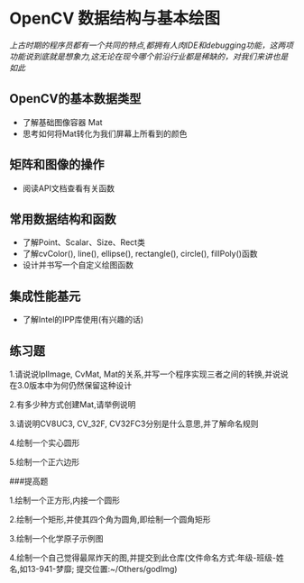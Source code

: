 # OpenCV 数据结构与基本绘图

*上古时期的程序员都有一个共同的特点,都拥有人肉IDE和debugging功能，这两项功能说到底就是想象力,这无论在现今哪个前沿行业都是稀缺的，对我们来讲也是如此*

## OpenCV的基本数据类型

- 了解基础图像容器 Mat
- 思考如何将Mat转化为我们屏幕上所看到的颜色

## 矩阵和图像的操作

- 阅读API文档查看有关函数

## 常用数据结构和函数 

- 了解Point、Scalar、Size、Rect类
- 了解cvColor(), line(), ellipse(), rectangle(), circle(), fillPoly()函数
- 设计并书写一个自定义绘图函数

## 集成性能基元

- 了解Intel的IPP库使用(有兴趣的话)


## 练习题

1.请说说IplImage, CvMat, Mat的关系,并写一个程序实现三者之间的转换,并说说在3.0版本中为何仍然保留这种设计

2.有多少种方式创建Mat,请举例说明

3.请说明CV8UC3, CV_32F, CV32FC3分别是什么意思,并了解命名规则

4.绘制一个实心圆形

5.绘制一个正六边形

###提高题

1.绘制一个正方形,内接一个圆形

2.绘制一个矩形,并使其四个角为圆角,即绘制一个圆角矩形

3.绘制一个化学原子示例图

4.绘制一个自己觉得最屌炸天的图,并提交到此仓库(文件命名方式:年级-班级-姓名,如13-941-梦靡; 提交位置:~/Others/godImg)
